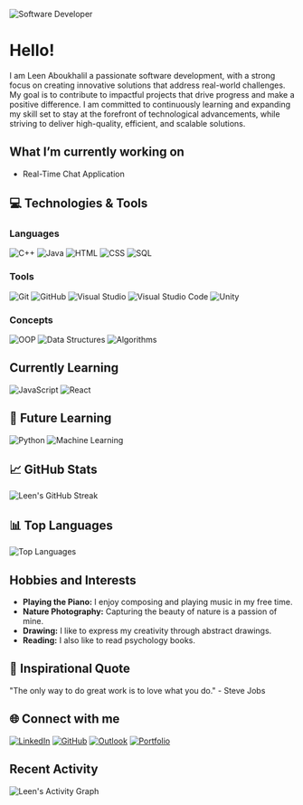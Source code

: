 
![Software Developer](https://your-link-to-the-svg.com/software-developer.svg)

# Hello!
I am Leen Aboukhalil a passionate software development, with a strong focus on creating innovative solutions that address real-world challenges. My goal is to contribute to impactful projects that drive progress and make a positive difference. I am committed to continuously learning and expanding my skill set to stay at the forefront of technological advancements, while striving to deliver high-quality, efficient, and scalable solutions.

## What I’m currently working on
- Real-Time Chat Application

## 💻 Technologies & Tools
### **Languages**
![C++](https://img.shields.io/badge/-C++-00599C?logo=c%2B%2B&logoColor=white)
![Java](https://img.shields.io/badge/-Java-007396?logo=java&logoColor=white)
![HTML](https://img.shields.io/badge/-HTML-E34F26?logo=html5&logoColor=white)
![CSS](https://img.shields.io/badge/-CSS-1572B6?logo=css3&logoColor=white)
![SQL](https://img.shields.io/badge/-SQL-4479A1?logo=postgresql&logoColor=white)
### **Tools**
![Git](https://img.shields.io/badge/-Git-F05032?logo=git&logoColor=white)
![GitHub](https://img.shields.io/badge/-GitHub-181717?logo=github&logoColor=white)
![Visual Studio](https://img.shields.io/badge/-Visual%20Studio-5C2D91?logo=visual-studio&logoColor=white)
![Visual Studio Code](https://img.shields.io/badge/-VS%20Code-007ACC?logo=visual-studio-code&logoColor=white)
![Unity](https://img.shields.io/badge/-Unity-000000?logo=unity&logoColor=white)
### **Concepts**
![OOP](https://img.shields.io/badge/-OOP-4CAF50?logo=code&logoColor=white)
![Data Structures](https://img.shields.io/badge/-Data%20Structures-4CAF50?logo=data&logoColor=white)
![Algorithms](https://img.shields.io/badge/-Algorithms-4CAF50?logo=algorithm&logoColor=white)

## Currently Learning
![JavaScript](https://img.shields.io/badge/-JavaScript-F7DF1E?logo=javascript&logoColor=black)
![React](https://img.shields.io/badge/-React-61DAFB?logo=react&logoColor=black)

## 🔮 Future Learning
![Python](https://img.shields.io/badge/-Python-3776AB?logo=python&logoColor=white)
![Machine Learning](https://img.shields.io/badge/-Machine%20Learning-007ACC?logo=python&logoColor=white)

## 📈 GitHub Stats
![Leen's GitHub Streak](https://github-readme-streak-stats.herokuapp.com/?user=leen-ak&theme=radical&background=0d1117&ring=ffcc00&fire=ff6600&currStreakLabel=ffcc00&currStreakNum=ff6600&sideNums=c9d1d9&sideLabels=c9d1d9&dates=8b949e&border=ffcc00)

## 📊 Top Languages
![Top Languages](https://github-readme-stats.vercel.app/api/top-langs/?username=leen-ak&layout=compact&theme=radical&bg_color=0d1117&title_color=ffcc00&text_color=c9d1d9&border_color=ffcc00&border_radius=10)

## Hobbies and Interests
- **Playing the Piano:** I enjoy composing and playing music in my free time.
- **Nature Photography:** Capturing the beauty of nature is a passion of mine.
- **Drawing:** I like to express my creativity through abstract drawings.
- **Reading:** I also like to read psychology books.

## 💬 Inspirational Quote
"The only way to do great work is to love what you do." - Steve Jobs

## 🌐 Connect with me
[![LinkedIn](https://img.shields.io/badge/-LinkedIn-0077B5?logo=linkedin&logoColor=white)](https://www.linkedin.com/in/leenaboukhalil)
[![GitHub](https://img.shields.io/badge/-GitHub-181717?logo=github&logoColor=white)](https://github.com/Leen-ak)
[![Outlook](https://img.shields.io/badge/-Email-0078D4?logo=microsoft-outlook&logoColor=white)](mailto:leen_8_2001@outlook.com)
[![Portfolio](https://img.shields.io/badge/-Portfolio-4CAF50?logo=about&logoColor=white)](https://leenaboukhalil.netlify.app)

## Recent Activity
![Leen's Activity Graph](https://github-readme-activity-graph.vercel.app/graph?username=leen-ak&theme=radical&bg_color=0d1117&color=ffcc00&line=ff6600&point=ffffff&area=ffcc00&hide_border=true)

